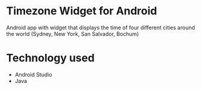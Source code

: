 # Timezone Widget for Android
Android app with widget that displays the time of four different cities around the world (Sydney, New York, San Salvador, Bochum)

# Technology used
- Android Studio
- Java


